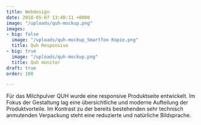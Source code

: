 ```yaml
---
title: Webdesign
date: 2018-05-07 13:40:11 +0000
image: "/uploads/quh-mockup.png"
images:
- big: false
  image: "/uploads/quh-mockup_Smartfon Kopie.png"
  title: Quh Responsive
- big: true
  image: "/uploads/quh-mockup.png"
  title: Quh monitor
draft: true
order: 100

---
```

Für das Milchpulver QUH wurde eine responsive Produktseite entwickelt. Im Fokus der Gestaltung lag eine übersichtliche und moderne Aufteilung der Produktvorteile. Im Kontrast zu der bereits bestehenden sehr technisch anmutenden Verpackung steht eine reduzierte und natürliche Bildsprache.